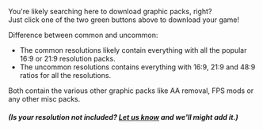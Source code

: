 You're likely searching here to download graphic packs, right?  
Just click one of the two green buttons above to download your game!

Difference between common and uncommon:
* The common resolutions likely contain everything with all the popular 16:9 or 21:9 resolution packs.
* The uncommon resolutions contains everything with 16:9, 21:9 and 48:9 ratios for all the resolutions.
 
Both contain the various other graphic packs like AA removal, FPS mods or any other misc packs.

##### (Is your resolution not included? [Let us know](https://github.com/slashiee/cemu_graphic_packs/issues/new?title=[Build]%20Add%20%3Cinsert%20resolution%20here%3E&body=Hey,%20I%20wanted%20to%20ask%20if%20%3Cinsert%20resolution%20here%3E%20could%20be%20added%20because%20I%20couldn%27t%20find%20it%20in%20the%20downloaded%20graphic%20packs.%20Thanks!&labels=build%20resolution) and we'll might add it.)
